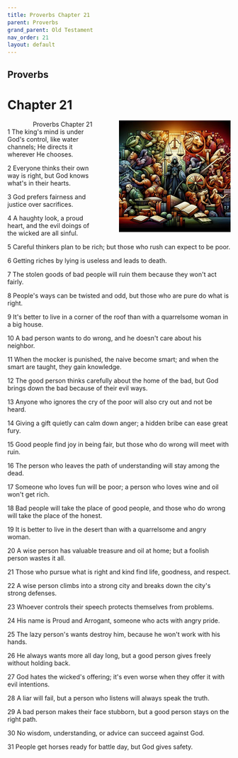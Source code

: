 ```yaml
---
title: Proverbs Chapter 21
parent: Proverbs
grand_parent: Old Testament
nav_order: 21
layout: default
---
```


## Proverbs

# Chapter 21

<div style="clear: both; text-align: right;">
    <div style="max-width: 50%; height: auto; float: right; margin: 0 0 10px 10px; padding-left: 10%;">
        <img src="/assets/Image/Proverbs/500/21.jpg" alt="Proverbs Chapter 21" class="chapter-image">
    </div>
    <figcaption style="font-size: 14px; text-align: right;">Proverbs Chapter 21</figcaption>
</div>
1 The king's mind is under God's control, like water channels; He directs it wherever He chooses.

2 Everyone thinks their own way is right, but God knows what's in their hearts.

3 God prefers fairness and justice over sacrifices.

4 A haughty look, a proud heart, and the evil doings of the wicked are all sinful.

5 Careful thinkers plan to be rich; but those who rush can expect to be poor.

6 Getting riches by lying is useless and leads to death.

7 The stolen goods of bad people will ruin them because they won't act fairly.

8 People's ways can be twisted and odd, but those who are pure do what is right.

9 It's better to live in a corner of the roof than with a quarrelsome woman in a big house.

10 A bad person wants to do wrong, and he doesn't care about his neighbor.

11 When the mocker is punished, the naive become smart; and when the smart are taught, they gain knowledge.

12 The good person thinks carefully about the home of the bad, but God brings down the bad because of their evil ways.

13 Anyone who ignores the cry of the poor will also cry out and not be heard.

14 Giving a gift quietly can calm down anger; a hidden bribe can ease great fury.

15 Good people find joy in being fair, but those who do wrong will meet with ruin.

16 The person who leaves the path of understanding will stay among the dead.

17 Someone who loves fun will be poor; a person who loves wine and oil won't get rich.

18 Bad people will take the place of good people, and those who do wrong will take the place of the honest.

19 It is better to live in the desert than with a quarrelsome and angry woman.

20 A wise person has valuable treasure and oil at home; but a foolish person wastes it all.

21 Those who pursue what is right and kind find life, goodness, and respect.

22 A wise person climbs into a strong city and breaks down the city's strong defenses.

23 Whoever controls their speech protects themselves from problems.

24 His name is Proud and Arrogant, someone who acts with angry pride.

25 The lazy person's wants destroy him, because he won't work with his hands.

26 He always wants more all day long, but a good person gives freely without holding back.

27 God hates the wicked's offering; it's even worse when they offer it with evil intentions.

28 A liar will fail, but a person who listens will always speak the truth.

29 A bad person makes their face stubborn, but a good person stays on the right path.

30 No wisdom, understanding, or advice can succeed against God.

31 People get horses ready for battle day, but God gives safety.


